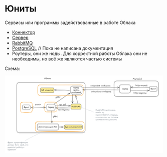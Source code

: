 # Юниты

Сервисы или программы задействованные в работе Облака

- [Коннектор](./connector.md)
- [Сервер](./server.md)
- [RabbitMQ](./rabbitmq.md)
- [PostgreSQL](./index.md) // Пока не написана документация
- Роутеры, они же ноды. Для корректной работы Облака они не необходимы, но всё же являются частью системы

Схема:

![Схема](./scheme.png)
